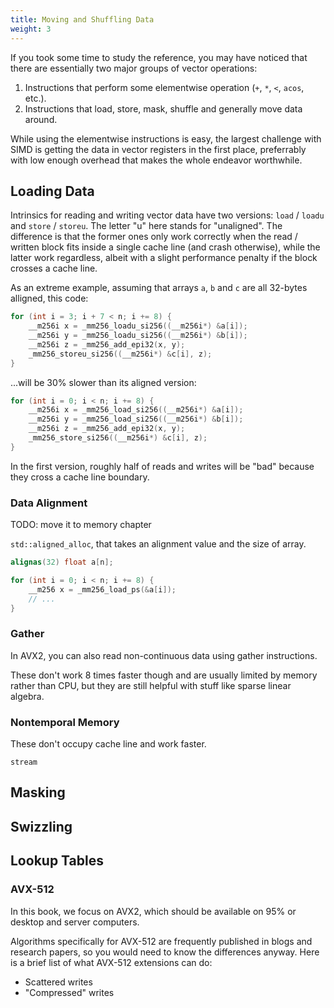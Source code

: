 ```yaml
---
title: Moving and Shuffling Data
weight: 3
---
```


If you took some time to study the reference, you may have noticed that there are essentially two major groups of vector operations:

1. Instructions that perform some elementwise operation (`+`, `*`, `<`, `acos`, etc.).
2. Instructions that load, store, mask, shuffle and generally move data around.

While using the elementwise instructions is easy, the largest challenge with SIMD is getting the data in vector registers in the first place, preferrably with low enough overhead that makes the whole endeavor worthwhile.

## Loading Data

Intrinsics for reading and writing vector data have two versions: `load` / `loadu` and `store` / `storeu`. The letter "u" here stands for "unaligned". The difference is that the former ones only work correctly when the read / written block fits inside a single cache line (and crash otherwise), while the latter work regardless, albeit with a slight performance penalty if the block crosses a cache line.

As an extreme example, assuming that arrays `a`, `b` and `c` are all 32-bytes alligned, this code:

```c++
for (int i = 3; i + 7 < n; i += 8) {
    __m256i x = _mm256_loadu_si256((__m256i*) &a[i]);
    __m256i y = _mm256_loadu_si256((__m256i*) &b[i]);
    __m256i z = _mm256_add_epi32(x, y);
    _mm256_storeu_si256((__m256i*) &c[i], z);
}
```

...will be 30% slower than its aligned version:

```c++
for (int i = 0; i < n; i += 8) {
    __m256i x = _mm256_load_si256((__m256i*) &a[i]);
    __m256i y = _mm256_load_si256((__m256i*) &b[i]);
    __m256i z = _mm256_add_epi32(x, y);
    _mm256_store_si256((__m256i*) &c[i], z);
}
```

In the first version, roughly half of reads and writes will be "bad" because they cross a cache line boundary.

### Data Alignment

TODO: move it to memory chapter

`std::aligned_alloc`, that takes an alignment value and the size of array.


```c++
alignas(32) float a[n];

for (int i = 0; i < n; i += 8) {
    __m256 x = _mm256_load_ps(&a[i]);
    // ...
}
```

### Gather

In AVX2, you can also read non-continuous data using gather instructions.

These don't work 8 times faster though and are usually limited by memory rather than CPU, but they are still helpful with stuff like sparse linear algebra.

### Nontemporal Memory

These don't occupy cache line and work faster.

`stream`

## Masking

## Swizzling

## Lookup Tables



### AVX-512

In this book, we focus on AVX2, which should be available on 95% or desktop and server computers.

Algorithms specifically for AVX-512 are frequently published in blogs and research papers, so you would need to know the differences anyway. Here is a brief list of what AVX-512 extensions can do:

- Scattered writes
- "Compressed" writes